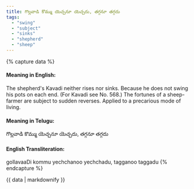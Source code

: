 ```yaml
---
title: గొల్లవాడి కొమ్ము యెచ్చనూ యెచ్చదు, తగ్గనూ తగ్గదు
tags:
  - "swing"
  - "subject"
  - "sinks"
  - "shepherd"
  - "sheep"
---
```


{% capture data %}
#### Meaning in English:
The shepherd's Kavadi neither rises nor sinks.
Because he does not swing his pots on each end.
(For Kavadi see No. 568.)
The fortunes of a sheep-farmer are subject to sudden reverses.
Applied to a precarious mode of living.

#### Meaning in Telugu:
గొల్లవాడి కొమ్ము యెచ్చనూ యెచ్చదు, తగ్గనూ తగ్గదు

#### English Transliteration:
gollavaaDi kommu yechchanoo yechchadu, tagganoo taggadu
{% endcapture %}

<div class="notice">{{ data | markdownify }}</div>

